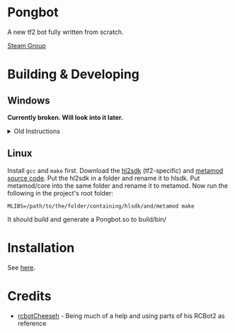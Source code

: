 # Pongbot

A new tf2 bot fully written from scratch.

[Steam Group](https://steamcommunity.com/groups/pongbot)

# Building & Developing

## Windows

**Currently broken. Will look into it later.**

<details>
    <summary>Old Instructions</summary>
    Import the project to Visual Studio (preferably 2019) on Windows.
    Afterwards follow these steps to set the project up properly:
    ```
    - Select Release build flavour (Debug won't compile as of now)
    - Select x86 as target architecture (Can't compile hl2 sdk with x64 as target)
    - Open Project Properties
    - Under General, set Configuration Type to "Dynamic Library (.dll)"
    - Open C/C++ -> General and add "lib" to Additional Include Directories
    - Open Linker and do the following:
        - In General, add "lib/hlsdk/lib" to Additional Library Directories
        - In Input, add the following to Additional Dependencies: "legacy_stdio_definitions.lib;tier0.lib;tier1.lib;tier2.lib;tier3.lib;vstdlib.lib;mathlib.lib"
    - Check if there's a command line set in Build Events -> Post-Build Events
        - If there is, either change it the path of your choosing or completely remove it
    ```
    And everything should be ready to go!
</details>

## Linux

Install `gcc` and `make` first.
Download the [hl2sdk](https://github.com/alliedmodders/hl2sdk/tree/tf2) (tf2-specific) and [metamod source code](https://github.com/alliedmodders/metamod-source).
Put the hl2sdk in a folder and rename it to hlsdk.
Put metamod/core into the same folder and rename it to metamod.
Now run the following in the project's root folder:
```
MLIBS=/path/to/the/folder/containing/hlsdk/and/metamod make
```
It should build and generate a Pongbot.so to build/bin/

# Installation

See [here](https://steamcommunity.com/groups/pongbot/discussions/0/3561682880008371471/).

# Credits

- [rcbotCheeseh](https://github.com/rcbotCheeseh) - Being much of a help and using parts of his RCBot2 as reference
